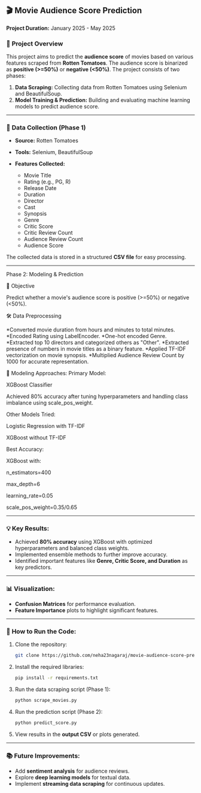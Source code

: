 ## 🎬 Movie Audience Score Prediction

**Project Duration:** January 2025 - May 2025

### 📑 **Project Overview**

This project aims to predict the **audience score** of movies based on various features scraped from **Rotten Tomatoes**. The audience score is binarized as **positive (>=50%)** or **negative (<50%)**. The project consists of two phases:

1. **Data Scraping:** Collecting data from Rotten Tomatoes using Selenium and BeautifulSoup.
2. **Model Training & Prediction:** Building and evaluating machine learning models to predict audience score.

---

### 📂 **Data Collection (Phase 1)**

* **Source:** Rotten Tomatoes
* **Tools:** Selenium, BeautifulSoup
* **Features Collected:**

  * Movie Title
  * Rating (e.g., PG, R)
  * Release Date
  * Duration
  * Director
  * Cast
  * Synopsis
  * Genre
  * Critic Score
  * Critic Review Count
  * Audience Review Count
  * Audience Score

The collected data is stored in a structured **CSV file** for easy processing.

---

Phase 2: Modeling & Prediction

🧠 Objective

Predict whether a movie's audience score is positive (>=50%) or negative (<50%).

🛠️ Data Preprocessing

  *Converted movie duration from hours and minutes to total minutes.
  *Encoded Rating using LabelEncoder.
  *One-hot encoded Genre.
  *Extracted top 10 directors and categorized others as "Other".
  *Extracted presence of numbers in movie titles as a binary feature.
  *Applied TF-IDF vectorization on movie synopsis.
  *Multiplied Audience Review Count by 1000 for accurate representation.

🚀 Modeling Approaches:
Primary Model:

XGBoost Classifier

Achieved 80% accuracy after tuning hyperparameters and handling class imbalance using scale_pos_weight.

Other Models Tried:

Logistic Regression with TF-IDF

XGBoost without TF-IDF

Best Accuracy:

XGBoost with:

n_estimators=400

max_depth=6

learning_rate=0.05

scale_pos_weight=0.35/0.65


---

### 💡 **Key Results:**

* Achieved **80% accuracy** using XGBoost with optimized hyperparameters and balanced class weights.
* Implemented ensemble methods to further improve accuracy.
* Identified important features like **Genre, Critic Score, and Duration** as key predictors.

---

### 📊 **Visualization:**

* **Confusion Matrices** for performance evaluation.
* **Feature Importance** plots to highlight significant features.

---

### 🚀 **How to Run the Code:**

1. Clone the repository:

   ```bash
   git clone https://github.com/neha23nagaraj/movie-audience-score-prediction.git
   ```
2. Install the required libraries:

   ```bash
   pip install -r requirements.txt
   ```
3. Run the data scraping script (Phase 1):

   ```bash
   python scrape_movies.py
   ```
4. Run the prediction script (Phase 2):

   ```bash
   python predict_score.py
   ```
5. View results in the **output CSV** or plots generated.

---

### 📚 **Future Improvements:**

* Add **sentiment analysis** for audience reviews.
* Explore **deep learning models** for textual data.
* Implement **streaming data scraping** for continuous updates.


